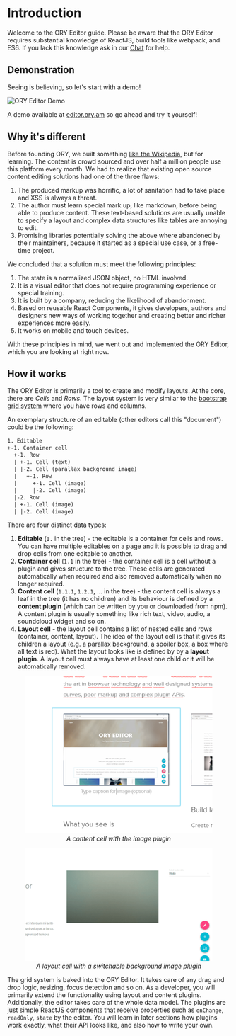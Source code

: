 # Introduction

Welcome to the ORY Editor guide. Please be aware that the ORY Editor requires substantial knowledge of ReactJS, build tools
like webpack, and ES6. If you lack this knowledge ask in our [Chat](https://gitter.im/ory-am/editor) for help.

## Demonstration

Seeing is believing, so let's start with a demo!

![ORY Editor Demo](https://storage.googleapis.com/ory.am/inline-edit-lg.gif)

A demo available at [editor.ory.am](https://editor.ory.am/) so go ahead and try it yourself!

## Why it's different

Before founding ORY, we built something [like the Wikipedia](https://de.serlo.org), but for learning. The content is
crowd sourced and over half a million people use this platform every month. We had to realize that existing open source
content editing solutions had one of the three flaws:

1. The produced markup was horrific, a lot of sanitation had to take place and XSS is always a threat.
2. The author must learn special mark up, like markdown, before being able to produce content. These text-based solutions
are usually unable to specify a layout and complex data structures like tables are annoying to edit.
3. Promising libraries potentially solving the above where abandoned by their maintainers, because it started as a special
use case, or a free-time project.

We concluded that a solution must meet the following principles:

1. The state is a normalized JSON object, no HTML involved.
2. It is a visual editor that does not require programming experience or special training.
3. It is built by a company, reducing the likelihood of abandonment.
4. Based on reusable React Components, it gives developers, authors and designers new ways of working together and creating
better and richer experiences more easily.
5. It works on mobile and touch devices.

With these principles in mind, we went out and implemented the ORY Editor, which you are looking at right now.

## How it works

The ORY Editor is primarily a tool to create and modify layouts. At the core, there are *Cells* and *Rows*. The layout
system is very similar to the [bootstrap grid system](http://getbootstrap.com/css/#grid) where you have
rows and columns.

An exemplary structure of an editable (other editors call this "document") could be the following:

```
1. Editable
+-1. Container cell
  +-1. Row
  | +-1. Cell (text)
  | |-2. Cell (parallax background image)
  |   +-1. Row 
  |     +-1. Cell (image)
  |     |-2. Cell (image)
  |-2. Row
  | +-1. Cell (image)
  | |-2. Cell (image)
```

There are four distinct data types:

1. **Editable** (`1.` in the tree) - the editable is a container for cells and rows. You can have multiple editables
on a page and it is possible to drag and drop cells from one editable to another.
2. **Container cell** (`1.1` in the tree) - the container cell is a cell without a plugin and gives structure to the tree.
These cells are generated automatically when required and also removed automatically when no longer required.
3. **Content cell** (`1.1.1`, `1.2.1`, ... in the tree) - the content cell is always a leaf in the tree (it has no children) and its
behaviour is defined by a **content plugin** (which can be written by you or downloaded from npm). A content plugin is usually something
like rich text, video, audio, a soundcloud widget and so on.
4. **Layout cell** - the layout cell contains a list of nested cells and rows (container, content, layout). The idea of the
layout cell is that it gives its children a layout (e.g. a parallax background, a spoiler box, a box where all text is red).
What the layout looks like is defined by by a **layout plugin**. A layout cell must always have at least one child or
it will be automatically removed.

<p>
  <figure align="center">
    <img alt="A content cell" src="./images/content-cell.png"><br>
    <figcaption align="center"><em>A content cell with the image plugin</em></figcaption>
  </figure>
</p>

<p>
  <figure align="center">
    <img alt="A layout cell" src="./images/layout-cell.gif"><br>
    <figcaption align="center"><em>A layout cell with a switchable background image plugin</em></figcaption>
  </figure>
</p>

The grid system is baked into the ORY Editor. It takes care of any drag and drop logic, resizing, focus detection and so
on. As a developer, you will primarily extend the functionality using layout and content plugins. Additionally,
the editor takes care of the whole data model. The plugins are just simple ReactJS components that receive
properties such as `onChange`, `readOnly`, `state` by the editor. You will learn in later sections how plugins
work exactly, what their API looks like, and also how to write your own.
